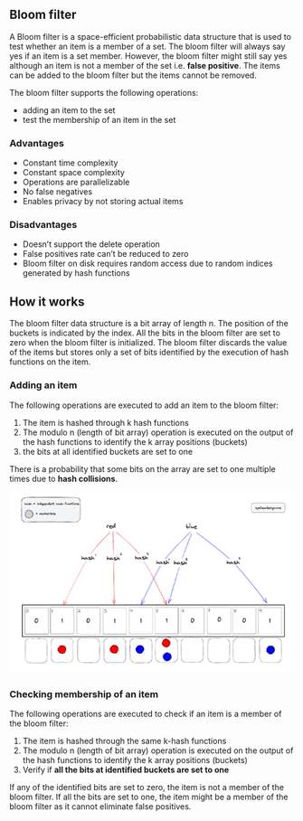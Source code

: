 ## Bloom filter

A Bloom filter is a space-efficient probabilistic data structure that is used to test whether an item is a member of a set. The bloom filter will always say yes if an item is a set member. However, the bloom filter might still say yes although an item is not a member of the set i.e. **false positive**. The items can be added to the bloom filter but the items cannot be removed.

The bloom filter supports the following operations:

- adding an item to the set
- test the membership of an item in the set

### Advantages

- Constant time complexity
- Constant space complexity
- Operations are parallelizable
- No false negatives
- Enables privacy by not storing actual items

### Disadvantages

- Doesn’t support the delete operation
- False positives rate can’t be reduced to zero
- Bloom filter on disk requires random access due to random indices generated by hash functions

## How it works

The bloom filter data structure is a bit array of length n. The position of the buckets is indicated by the index. All the bits in the bloom filter are set to zero when the bloom filter is initialized. The bloom filter discards the value of the items but stores only a set of bits identified by the execution of hash functions on the item.

### Adding an item

The following operations are executed to add an item to the bloom filter:

1. The item is hashed through k hash functions
2. The modulo n (length of bit array) operation is executed on the output of the hash functions to identify the k array positions (buckets)
3. the bits at all identified buckets are set to one

There is a probability that some bits on the array are set to one multiple times due to **hash collisions**.

<img src="../../assets/bloom-filter.png">

### Checking membership of an item

The following operations are executed to check if an item is a member of the bloom filter:

1. The item is hashed through the same k-hash functions
2. The modulo n (length of bit array) operation is executed on the output of the hash functions to identify the k array positions (buckets)
3. Verify if **all the bits at identified buckets are set to one**

If any of the identified bits are set to zero, the item is not a member of the bloom filter. If all the bits are set to one, the item might be a member of the bloom filter as it cannot eliminate false positives.
